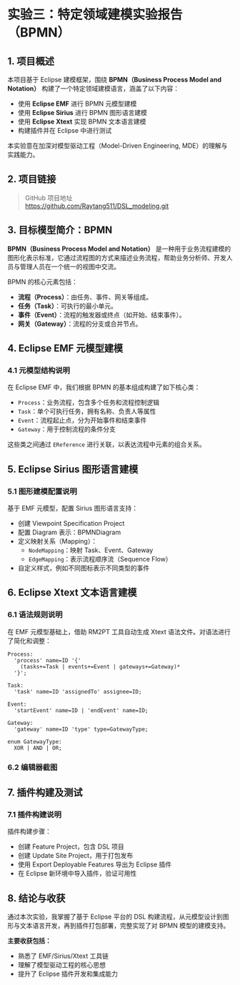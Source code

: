 # 实验三：特定领域建模实验报告（BPMN）

## 1. 项目概述

本项目基于 Eclipse 建模框架，围绕 **BPMN（Business Process Model and Notation）** 构建了一个特定领域建模语言，涵盖了以下内容：

- 使用 **Eclipse EMF** 进行 BPMN 元模型建模
- 使用 **Eclipse Sirius** 进行 BPMN 图形语言建模
- 使用 **Eclipse Xtext** 实现 BPMN 文本语言建模
- 构建插件并在 Eclipse 中进行测试

本实验意在加深对模型驱动工程（Model-Driven Engineering, MDE）的理解与实践能力。

## 2. 项目链接

> GitHub 项目地址  
> https://github.com/Raytang511/DSL_modeling.git

## 3. 目标模型简介：BPMN

**BPMN（Business Process Model and Notation）** 是一种用于业务流程建模的图形化表示标准，它通过流程图的方式来描述业务流程，帮助业务分析师、开发人员与管理人员在一个统一的视图中交流。

BPMN 的核心元素包括：

- **流程（Process）**：由任务、事件、网关等组成。
- **任务（Task）**：可执行的最小单元。
- **事件（Event）**：流程的触发器或终点（如开始、结束事件）。
- **网关（Gateway）**：流程的分支或合并节点。

## 4. Eclipse EMF 元模型建模

### 4.1 元模型结构说明

在 Eclipse EMF 中，我们根据 BPMN 的基本组成构建了如下核心类：

- `Process`：业务流程，包含多个任务和流程控制逻辑
- `Task`：单个可执行任务，拥有名称、负责人等属性
- `Event`：流程起止点，分为开始事件和结束事件
- `Gateway`：用于控制流程的条件分支

这些类之间通过 `EReference` 进行关联，以表达流程中元素的组合关系。



## 5. Eclipse Sirius 图形语言建模

### 5.1 图形建模配置说明

基于 EMF 元模型，配置 Sirius 图形语言支持：

- 创建 Viewpoint Specification Project
- 配置 Diagram 表示：BPMNDiagram
- 定义映射关系（Mapping）：
  - `NodeMapping`：映射 Task、Event、Gateway
  - `EdgeMapping`：表示流程顺序流（Sequence Flow）
- 自定义样式，例如不同图标表示不同类型的事件



## 6. Eclipse Xtext 文本语言建模

### 6.1 语法规则说明

在 EMF 元模型基础上，借助 RM2PT 工具自动生成 Xtext 语法文件。对语法进行了简化和调整：

```antlr
Process:
  'process' name=ID '{'
    (tasks+=Task | events+=Event | gateways+=Gateway)*
  '}';

Task:
  'task' name=ID 'assignedTo' assignee=ID;

Event:
  'startEvent' name=ID | 'endEvent' name=ID;

Gateway:
  'gateway' name=ID 'type' type=GatewayType;

enum GatewayType:
  XOR | AND | OR;
```

### **6.2 编辑器截图**

## **7. 插件构建及测试**

### **7.1 插件构建说明**

插件构建步骤：

- 创建 Feature Project，包含 DSL 项目
- 创建 Update Site Project，用于打包发布
- 使用 Export Deployable Features 导出为 Eclipse 插件
- 在 Eclipse 新环境中导入插件，验证可用性



## **8. 结论与收获**

通过本次实验，我掌握了基于 Eclipse 平台的 DSL 构建流程，从元模型设计到图形与文本语言开发，再到插件打包部署，完整实现了对 BPMN 模型的建模支持。



**主要收获包括：**

- 熟悉了 EMF/Sirius/Xtext 工具链
- 理解了模型驱动工程的核心思想
- 提升了 Eclipse 插件开发和集成能力

